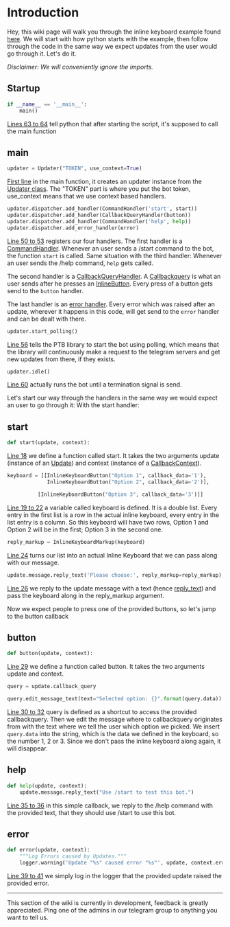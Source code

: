 # Introduction
Hey, this wiki page will walk you through the inline keyboard example found [here](../blob/master/examples/inlinekeyboard.py). We will start with how python starts with the example, then follow through the code in the same way we expect updates from the user would go through it. Let's do it.

_Disclaimer: We will conveniently ignore the imports._
## Startup

```python
if __name__ == '__main__':
    main()
```
[Lines 63 to 64](../blob/master/examples/inlinekeyboard.py#L63-L64) tell python that after starting the script, it's supposed to call the main function
## main

```python
updater = Updater("TOKEN", use_context=True)
```
[First line](../blob/master/examples/inlinekeyboard.py#L48) in the main function, it creates an updater instance from the [Updater class](https://python-telegram-bot.readthedocs.io/en/stable/telegram.ext.updater.html). The "TOKEN" part is where you put the bot token, use_context means that we use context based handlers.

```python
updater.dispatcher.add_handler(CommandHandler('start', start))
updater.dispatcher.add_handler(CallbackQueryHandler(button))
updater.dispatcher.add_handler(CommandHandler('help', help))
updater.dispatcher.add_error_handler(error)
```
[Line 50 to 53](../blob/master/examples/inlinekeyboard.py#L50-53) registers our four handlers. The first handler is a [CommandHandler](https://python-telegram-bot.readthedocs.io/en/stable/telegram.ext.commandhandler.html). Whenever an user sends a /start command to the bot, the function `start` is called. Same situation with the third handler: Whenever an user sends the /help command, `help` gets called.

The second handler is a [CallbackQueryHandler](https://python-telegram-bot.readthedocs.io/en/stable/telegram.ext.callbackqueryhandler.html). A [Callbackquery](https://python-telegram-bot.readthedocs.io/en/stable/telegram.callbackquery.html) is what an user sends after he presses an [InlineButton](https://python-telegram-bot.readthedocs.io/en/stable/telegram.inlinekeyboardbutton.html). Every press of a button gets send to the `button` handler.

The last handler is an [error handler](https://python-telegram-bot.readthedocs.io/en/stable/telegram.ext.dispatcher.html#telegram.ext.Dispatcher.add_error_handler). Every error which was raised after an update, wherever it happens in this code, will get send to the `error` handler and can be dealt with there.

```python
updater.start_polling()
```
[Line 56](../blob/master/examples/inlinekeyboard.py#L56) tells the PTB library to start the bot using polling, which means that the library will continuously make a request to the telegram servers and get new updates from there, if they exists.

```python
updater.idle()
```
[Line 60](../blob/master/examples/inlinekeyboard.py#L60) actually runs the bot until a termination signal is send.


Let's start our way through the handlers in the same way we would expect an user to go through it: With the start handler:
## start

```python
def start(update, context):
```
[Line 18](../blob/master/examples/inlinekeyboard.py#L18) we define a function called start. It takes the two arguments update (instance of an [Update](https://python-telegram-bot.readthedocs.io/en/stable/telegram.update.html)) and context (instance of a [CallbackContext](https://python-telegram-bot.readthedocs.io/en/stable/telegram.ext.callbackcontext.html)).

```python
keyboard = [[InlineKeyboardButton("Option 1", callback_data='1'),
             InlineKeyboardButton("Option 2", callback_data='2')],

          [InlineKeyboardButton("Option 3", callback_data='3')]]

```
[Line 19 to 22](../blob/master/examples/inlinekeyboard.py#L19-L22) a variable called keyboard is defined. It is a double list. Every entry in the first list is a row in the actual inline keyboard, every entry in the list entry is a column. So this keyboard will have two rows, Option 1 and Option 2 will be in the first; Option 3 in the second one.

```python
reply_markup = InlineKeyboardMarkup(keyboard)
```
[Line 24](../blob/master/examples/inlinekeyboard.py#L24) turns our list into an actual Inline Keyboard that we can pass along with our message.

```python
update.message.reply_text('Please choose:', reply_markup=reply_markup)
```
[Line 26](../blob/master/examples/inlinekeyboard.py#L26) we reply to the update message with a text (hence [reply_text](https://python-telegram-bot.readthedocs.io/en/stable/telegram.message.html#telegram.Message.reply_text)) and pass the keyboard along in the reply_markup argument.

Now we expect people to press one of the provided buttons, so let's jump to the button callback
## button

```python
def button(update, context):
```
[Line 29](../blob/master/examples/inlinekeyboard.py#L29) we define a function called button. It takes the two arguments update and context.

```python
query = update.callback_query

query.edit_message_text(text="Selected option: {}".format(query.data))
```
[Line 30 to 32](../blob/master/examples/inlinekeyboard.py#L30-L32) query is defined as a shortcut to access the provided callbackquery. Then we edit the message where to callbackquery originates from with the text where we tell the user which option we picked. We insert `query.data` into the string, which is the data we defined in the keyboard, so the number 1, 2 or 3. Since we don't pass the inline keyboard along again, it will disappear.
## help

```python
def help(update, context):
    update.message.reply_text("Use /start to test this bot.")
```
[Line 35 to 36](../blob/master/examples/inlinekeyboard.py#L35-L36) in this simple callback, we reply to the /help command with the provided text, that they should use /start to use this bot.
## error

```python
def error(update, context):
    """Log Errors caused by Updates."""
    logger.warning('Update "%s" caused error "%s"', update, context.error)
```
[Line 39 to 41](../blob/master/examples/inlinekeyboard.py#L39-41) we simply log in the logger that the provided update raised the provided error.

***

This section of the wiki is currently in development, feedback is greatly appreciated. Ping one of the admins in our telegram group to anything you want to tell us.